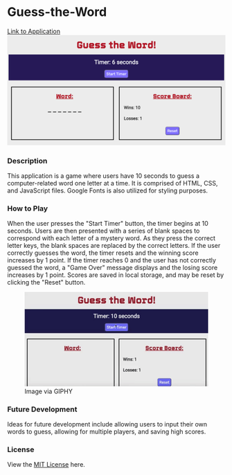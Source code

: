 # Guess-the-Word
<a href="https://tbetti.github.io/Guess-the-Word/">Link to Application</a>
<img src="./assets/images/guess_the_word.png">
<h3>Description</h3>
<p>This application is a game where users have 10 seconds to guess a computer-related word one letter at a time.  It is comprised of HTML, CSS, and JavaScript files.  Google Fonts is also utilized for styling purposes.</p> 

<h3>How to Play</h3>
<p>When the user presses the "Start Timer" button, the timer begins at 10 seconds. Users are then presented with a series of blank spaces to correspond with each letter of a mystery word.  As they press the correct letter keys, the blank spaces are replaced by the correct letters.  If the user correctly guesses the word, the timer resets and the winning score increases by 1 point.  If the timer reaches 0 and the user has not correctly guessed the word, a "Game Over" message displays and the losing score increases by 1 point.  Scores are saved in local storage, and may be reset by clicking the "Reset" button. </p>
<figure>
    <img src="assets/images/guess-the-word.gif">
    <figcaption>Image via GIPHY</figcaption>
</figure>

<h3>Future Development</h3>
<p>Ideas for future development include allowing users to input their own words to guess, allowing for multiple players, and saving high scores.</p>

<h3>License</h3>
<p> View the <a href="/License"> MIT License</a> here. </p>
